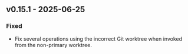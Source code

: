 ## <a name="v0.15.1">v0.15.1</a> - 2025-06-25
### Fixed
- Fix several operations using the incorrect Git worktree when invoked from the non-primary worktree.
